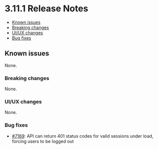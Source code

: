 # 3.11.1 Release Notes

- [Known issues](#known-issues)
- [Breaking changes](#breaking-changes)
- [UI/UX changes](#uiux-changes)
- [Bug fixes](#bug-fixes)

## Known issues

None.

### Breaking changes

None.

### UI/UX changes

None.

### Bug fixes

- [#7169](https://github.com/medic/cht-core/issues/7169): API can return 401 status codes for valid sessions under load, forcing users to be logged out
